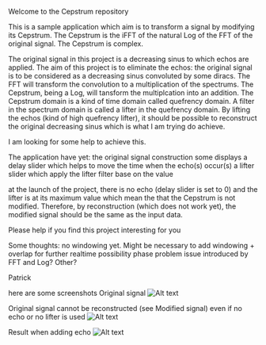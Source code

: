 Welcome to the Cepstrum repository

This is a sample application which aim is to transform a signal by modifying its Cepstrum.
The Cepstrum is the iFFT of the natural Log of the FFT of the original signal. The Cepstrum is complex.

The original signal in this project is a decreasing sinus to which echos are applied. The aim of this project is to eliminate
the echos:
the original signal is to be considered as a decreasing sinus convoluted by some diracs. The FFT will transform the convolution to
a multiplication of the spectrums. The Cepstrum, being a Log, will tansform the multiplcation into an addition. The Cepstrum
domain is a kind of time domain called quefrency domain. A filter in the spectrum domain is called a lifter in the quefrency
domain. By lifting the echos (kind of high quefrency lifter), it should be possible to reconstruct the original decreasing
sinus which is what I am trying do achieve. 

I am looking for some help to achieve this.

The application have yet:
the original signal construction
some displays
a delay slider which helps to move the time when the echo(s) occur(s)
a lifter slider which apply the lifter filter base on the value

at the launch of the project, there is no echo (delay slider is set to 0) and the lifter is at its maximum value which mean the
that the Cepstrum is not modified. Therefore, by reconstruction (which does not work yet), the modified signal should be the
same as the input data.

Please help if you find this project interesting for you

Some thoughts:
no windowing yet. Might be necessary to add windowing + overlap for further realtime possibility
phase problem issue introduced by FFT and Log?
Other?

Patrick

here are some screenshots
Original signal
![Alt text](https://github.com/PatrickMuringer/Cepstrum/blob/master/Cepstrum/images/signal.png?raw=true "Original Signal")

Original signal cannot be reconstructed (see Modified signal) even if no echo or no lifter is used
![Alt text](https://github.com/PatrickMuringer/Cepstrum/blob/master/Cepstrum/images/app%20startup.png?raw=true "Startup of the project")

Result when adding echo
![Alt text](https://github.com/PatrickMuringer/Cepstrum/blob/master/Cepstrum/images/app%20startup%20with%20echo.png?raw=true "When adding echo")

